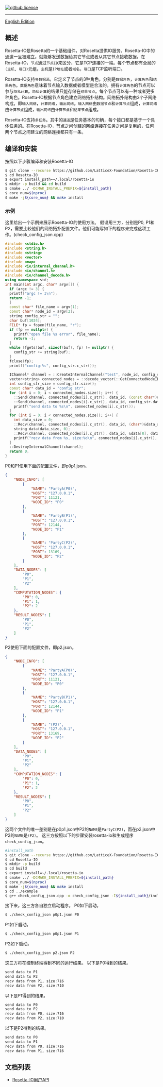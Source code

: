 [![github license](https://img.shields.io/badge/license-LGPLv3-blue.svg)](https://www.gnu.org/licenses/lgpl-3.0.en.html)

--------------------------------------------------------------------------------

[English Edition](./README.md)

## 概述
  Rosetta-IO是Rosetta的一个基础组件，对Rosetta提供IO服务。Rosetta-IO中的通道一旦被建立，就能够发送数据给其它节点或者从其它节点接收数据。在Rosetta-IO，`节点`通过`节点ID`来区分，它是TCP连接的一端。每个节点都有全局的`(主机, 端口)`元组，`主机`是`IP地址`或者`域名`，`端口`是TCP监听端口。
  
  Rosetta-IO支持`多数据源`。它定义了节点的3种角色，分别是`数据角色`，`计算角色`和`结果角色`。`数据角色`意味着节点输入数据或者模型是合法的。拥有`计算角色`的节点可以参与`隐私计算`。`隐私计算`的结果只能存储在`结果节点`。每个节点可以有一种或者更多种角色。Rosetta-IO根据节点角色建立网络拓扑结构。网络拓扑结构由3个子网络构成，即`输入网络`，`计算网络`，`输出网络`。`输入网络`由`数据节点`和`计算节点`组成，`计算网络`由`计算节点`组成，`输出网络`由`计算节点`和`结果节点`组成。

  Rosetta-IO支持`多任务`。其中的`通道`是任务基本的句柄，每个接口都是基于一个具体任务的。在Rosetta-IO，节点之间创建的网络连接在任务之间是复用的，任何两个节点之间建立的网络连接都只有一条。


## 编译和安装
  按照以下步骤编译和安装Rosetta-IO
```bash
$ git clone --recurse https://github.com/LatticeX-Foundation/Rosetta-IO.git
$ cd Rosetta-IO
$ export install_path=~/.local/rosetta-io
$ mkdir -p build && cd build
$ cmake ../ -DCMAK_INSTALL_PREFIX=${install_path}
$ core_num=$(nproc)
$ make -j${core_num} && make install
```


### 示例
  这里给出一个示例来展示Rosetta-IO的使用方法。
  假设用三方，分别是P0, P1和P2，需要比较他们的网络拓扑配置文件。他们可能写如下的程序来完成这项工作。(check_config_json.cpp)
```cpp
#include <stdio.h>
#include <string.h>
#include <string>
#include <vector>
#include <map>
#include <io/internal_channel.h>
#include <io/channel.h>
#include <io/channel_decode.h>
using namespace std;
int main(int argc, char* argv[]) {
  if (argc != 3) {
  printf("argc != 3\n");
  return -1;
  }
  const char* file_name = argv[1];
  const char* node_id = argv[2];
  string config_str = "";
  char buf[1024];
  FILE* fp = fopen(file_name, "r");
  if (fp == nullptr) {
    printf("open file %s error", file_name);
    return -1;
  }
  while (fgets(buf, sizeof(buf), fp) != nullptr) {
    config_str += string(buf);
  }
  fclose(fp);
  printf("config:%s", config_str.c_str());
  
  IChannel* channel = ::CreateInternalChannel("test", node_id, config_str.c_str(), nullptr);
  vector<string> connected_nodes = ::decode_vector(::GetConnectedNodeIDs(channel));
  int config_str_size = config_str.size();
  const char* data_id = "config str";
  for (int i = 0; i < connected_nodes.size(); i++) {
    ::Send(channel, connected_nodes[i].c_str(), data_id, (const char*)&config_str_size, sizeof(int));
    ::Send(channel, connected_nodes[i].c_str(), data_id, config_str.data(), config_str_size);
    printf("send data to %s\n", connected_nodes[i].c_str());
  }
  for (int i = 0; i < connected_nodes.size(); i++) {
    int data_size = 0;
    ::Recv(channel, connected_nodes[i].c_str(), data_id, (char*)&data_size, sizeof(int));
    string data(data_size, 0);
    ::Recv(channel, connected_nodes[i].c_str(), data_id, &data[0], data_size);
    printf("recv data from %s, size:%d\n", connected_nodes[i].c_str(), data_size);
  }
  ::DestroyInternalChannel(channel);
  return 0;
}
``` 
P0和P1使用下面的配置文件，即p0p1.json。
```json
{
    "NODE_INFO": [
        {
            "NAME": "PartyA(P0)",
            "HOST": "127.0.0.1",
            "PORT": 11121,
            "NODE_ID": "P0"
        },
        {
            "NAME": "PartyB(P1)",
            "HOST": "127.0.0.1",
            "PORT": 12144,
            "NODE_ID": "P1"
        },
        {
            "NAME": "PartyC(P2)",
            "HOST": "127.0.0.1",
            "PORT": 13169,
            "NODE_ID": "P2"
        }
    ],
    "DATA_NODES": [
        "P0",
        "P1",
        "P2"
    ],
    "COMPUTATION_NODES": {
        "P0": 0,
        "P1": 1,
        "P2": 2
    },
    "RESULT_NODES": [
        "P0",
        "P1",
        "P2"
    ]
}
```
P2使用下面的配置文件，即p2.json。
```json
{
    "NODE_INFO": [
        {
            "NAME": "PartyA(P0)",
            "HOST": "127.0.0.1",
            "PORT": 11121,
            "NODE_ID": "P0"
        },
        {
            "NAME": "PartyB(P1)",
            "HOST": "127.0.0.1",
            "PORT": 12144,
            "NODE_ID": "P1"
        },
        {
            "NAME": "(P2)",
            "HOST": "127.0.0.1",
            "PORT": 13169,
            "NODE_ID": "P2"
        }
    ],
    "DATA_NODES": [
        "P0",
        "P1",
        "P2"
    ],
    "COMPUTATION_NODES": {
        "P0": 0,
        "P1": 1,
        "P2": 2
    },
    "RESULT_NODES": [
        "P0",
        "P1",
        "P2"
    ]
}
```
这两个文件的唯一差别是在p0p1.json中P2的`NAME`是`PartyC(P2)`，而在p2.json中P2的`NAME`是`(P2)`。
这三方按照以下的步骤安装rosetta-io和生成程序`check_config_json`。
```bash
#install_path
$ git clone --recurse https://github.com/LatticeX-Foundation/Rosetta-IO.git
$ cd Rosetta-IO
$ mkdir -p build
$ cd build
$ export install=~/.local/rosetta-io
$ cmake ../ -DCMAKE_INSTALL_PREFIX=${install_path}
$ core_num=$(nproc)
$ make -j${core_num} && make install
$ cd ../example
$ g++ check_config_json.cpp -o check_config_json -I${install_path}/include -L${install_path}/lib -lio -Wl,-rpath=${install_path}/lib
```

接下来，这三方各自独立启动程序。
P0如下启动。
```bash
$ ./check_config_json p0p1.json P0
```

P1如下启动。
```bash
$ ./check_config_json p0p1.json P1
```

P2如下启动。
```bash
$ ./check_config_json p2.json P2
```


这三方将在控制终端得到不同的运行结果。
以下是P0得到的结果。
```bash
send data to P1
send data to P2
recv data from P1, size:716
recv data from P2, size:710
```

以下是P1得到的结果。
```bash
send data to P0
send data to P2
recv data from P0, size:716
recv data from P2, size:710
```

以下是P2得到的结果。
```bash
send data to P0
send data to P1
recv data from P0, size:716
recv data from P1, size:716
```


## 文档列表
* [Rosetta-IO用户API](./doc/API_DOC_CN.md)
